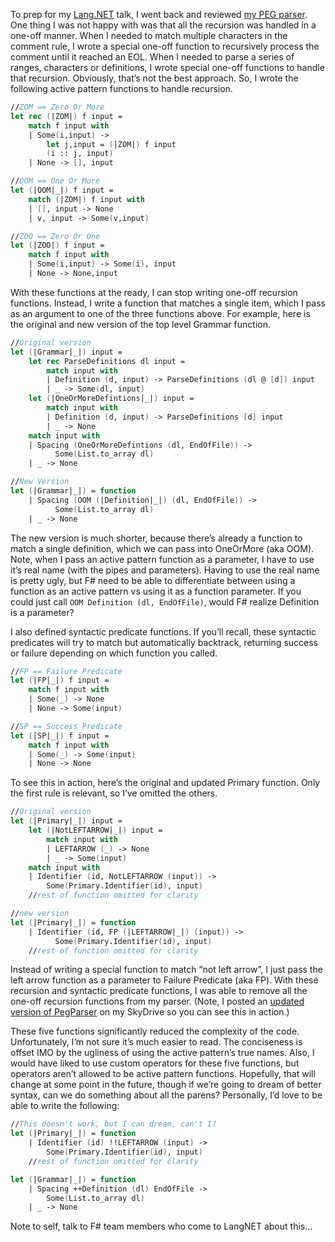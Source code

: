 To prep for my [Lang.NET](http://www.langnetsymposium.com/) talk, I went
back and reviewed [my PEG
parser](http://devhawk.net/2007/12/10/practical-parsing-in-f/). One
thing I was not happy with was that all the recursion was handled in a
one-off manner. When I needed to match multiple characters in the
comment rule, I wrote a special one-off function to recursively process
the comment until it reached an EOL. When I needed to parse a series of
ranges, characters or definitions, I wrote special one-off functions to
handle that recursion. Obviously, that’s not the best approach. So, I
wrote the following active pattern functions to handle recursion.

``` fsharp
//ZOM == Zero Or More
let rec (|ZOM|) f input =
    match f input with
    | Some(i,input) ->
        let j,input = (|ZOM|) f input
        (i :: j, input)
    | None -> [], input

//OOM == One Or More
let (|OOM|_|) f input =
    match (|ZOM|) f input with
    | [], input -> None
    | v, input -> Some(v,input)

//ZOO == Zero Or One
let (|ZOO|) f input =
    match f input with
    | Some(i,input) -> Some(i), input
    | None -> None,input
```

With these functions at the ready, I can stop writing one-off recursion
functions. Instead, I write a function that matches a single item, which
I pass as an argument to one of the three functions above. For example,
here is the original and new version of the top level Grammar function.

``` fsharp
//Original version
let (|Grammar|_|) input =
    let rec ParseDefinitions dl input =
        match input with
        | Definition (d, input) -> ParseDefinitions (dl @ [d]) input
        | _ -> Some(dl, input)
    let (|OneOrMoreDefintions|_|) input =
        match input with
        | Definition (d, input) -> ParseDefinitions [d] input
        | _ -> None
    match input with
    | Spacing (OneOrMoreDefintions (dl, EndOfFile)) ->
          Some(List.to_array dl)
    | _ -> None

//New Version
let (|Grammar|_|) = function
    | Spacing (OOM (|Definition|_|) (dl, EndOfFile)) ->
          Some(List.to_array dl)
    | _ -> None
```

The new version is much shorter, because there’s already a function to
match a single definition, which we can pass into OneOrMore (aka OOM).
Note, when I pass an active pattern function as a parameter, I have to
use it’s real name (with the pipes and parameters). Having to use the
real name is pretty ugly, but F\# need to be able to differentiate
between using a function as an active pattern vs using it as a function
parameter. If you could just call ``OOM Definition (dl, EndOfFile)``,
would F\# realize Definition is a parameter?

I also defined syntactic predicate functions. If you’ll recall, these
syntactic predicates will try to match but automatically backtrack,
returning success or failure depending on which function you called.

``` fsharp
//FP == Failure Predicate
let (|FP|_|) f input =
    match f input with
    | Some(_) -> None
    | None -> Some(input)

//SP == Success Predicate
let (|SP|_|) f input =
    match f input with
    | Some(_) -> Some(input)
    | None -> None
```

To see this in action, here’s the original and updated Primary function.
Only the first rule is relevant, so I’ve omitted the others.

``` fsharp
//Original version
let (|Primary|_|) input =
    let (|NotLEFTARROW|_|) input =
        match input with
        | LEFTARROW (_) -> None
        | _ -> Some(input)
    match input with
    | Identifier (id, NotLEFTARROW (input)) ->
        Some(Primary.Identifier(id), input)
    //rest of function omitted for clarity

//new version
let (|Primary|_|) = function
    | Identifier (id, FP (|LEFTARROW|_|) (input)) ->
          Some(Primary.Identifier(id), input)
    //rest of function omitted for clarity
```

Instead of writing a special function to match “not left arrow”, I just
pass the left arrow function as a parameter to Failure Predicate (aka
FP). With these recursion and syntactic predicate functions, I was able
to remove all the one-off recursion functions from my parser. (Note, I
posted an [updated version of
PegParser](http://cid-0d9bc809858885a4.skydrive.live.com/self.aspx/DevHawk%20Content/Projects/Practical%20Parsing%20in%20F|3/F|3%20PegParser%20|52008-01-29|6.zip)
on my SkyDrive so you can see this in action.)

These five functions significantly reduced the complexity of the code.
Unfortunately, I’m not sure it’s much easier to read. The conciseness is
offset IMO by the ugliness of using the active pattern’s true names.
Also, I would have liked to use custom operators for these five
functions, but operators aren’t allowed to be active pattern functions.
Hopefully, that will change at some point in the future, though if we’re
going to dream of better syntax, can we do something about all the
parens? Personally, I’d love to be able to write the following:

``` fsharp
//This doesn't work, but I can dream, can't I?
let (|Primary|_|) = function
    | Identifier (id) !!LEFTARROW (input) ->
        Some(Primary.Identifier(id), input)
    //rest of function omitted for clarity

let (|Grammar|_|) = function
    | Spacing ++Definition (dl) EndOfFile ->
        Some(List.to_array dl)
    | _ -> None
```

Note to self, talk to F\# team members who come to LangNET about this…
